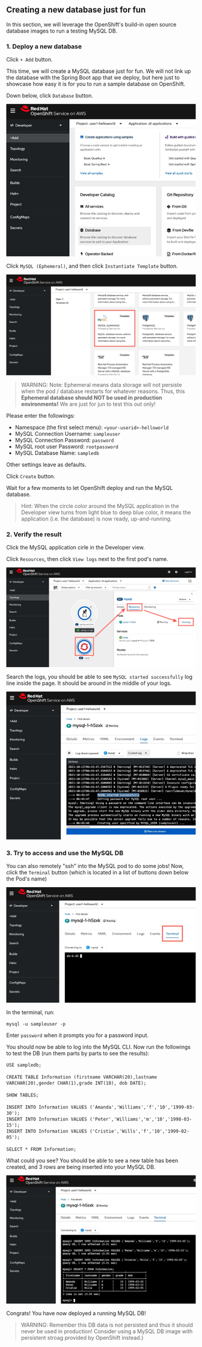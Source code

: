 ## Creating a new database just for fun

In this section, we will leverage the OpenShift's build-in open source database images to run a testing MySQL DB.

### 1. Deploy a new database

Click `+ Add` button.

This time, we will create a MySQL database just for fun. We will not link up the database with the Spring Boot app that we deploy, but here just to showcase how easy it is for you to run a sample database on OpenShift.

Down below, click `Database` button.

![image](images/02-001.jpg)

Click `MySQL (Ephemeral)`, and then click `Instantiate Template` button.

![image](images/02-002.jpg)

> WARNING: Note: Ephemeral means data storage will not persiste when the pod / database restarts for whatever reasons. Thus, this <b>Ephemeral database should NOT be used in production environments!</b> We are just for jun to test this out only!

Please enter the followings:

- Namespace (the first select menu): `<your-userid>-helloworld`
- MySQL Connection Username: `sampleuser`
- MySQL Connection Password: `password`
- MySQL root user Password: `rootpassword`
- MySQL Database Name: `sampledb`

Other settings leave as defaults.

Click `Create` button.

Wait for a few moments to let OpenShift deploy and run the MySQL database.

> Hint: When the circle color around the MySQL application in the Developer view turns from light blue to deep blue color, it means the application (i.e. the database) is now ready, up-and-running.

### 2. Verify the result

Click the MySQL application cirle in the Developer view.

Click `Resources`, then click `View logs` next to the first pod's name.

![image](images/02-003.jpg)

Search the logs, you should be able to see `MySQL started successfully` log line inside the page. It should be around in the middle of your logs.

![image](images/02-004.jpg)

### 3. Try to access and use the MySQL DB

You can also remotely "ssh" into the MySQL pod to do some jobs! Now, click the `Terminal` button (which is located in a list of buttons down below the Pod's name)

![image](images/02-005.jpg)

In the terminal, run:

    mysql -u sampleuser -p

Enter `password` when it prompts you for a password input.

You should now be able to log into the MySQL CLI. Now run the followings to test the DB (run them parts by parts to see the results):

    USE sampledb;
    
    CREATE TABLE Information (firstname VARCHAR(20),lastname VARCHAR(20),gender CHAR(1),grade INT(10), dob DATE);

    SHOW TABLES;

    INSERT INTO Information VALUES ('Amanda','Williams','f','10','1999-03-30');
    INSERT INTO Information VALUES ('Peter','Williams','m','10','1998-03-15');
    INSERT INTO Information VALUES ('Cristie','Wills','f','10','1999-02-05');

    SELECT * FROM Information;

What could you see? You should be able to see a new table has been created, and 3 rows are being inserted into your MySQL DB.

![image](images/02-006.jpg)

Congrats! You have now deployed a running MySQL DB!

> WARNING: Remember this DB data is not persisted and thus it should never be used in production! Consider using a MySQL DB image with persistent stroag provided by OpenShift instead.)